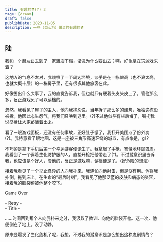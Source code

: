 ```yaml
---
title: 有趣的梦(?) 3
tags: [dream]
draft: false
publishDate: 2023-11-05
description: 一些（自认为）做过的有趣的梦
---
```


## 陆

我和一个朋友出去到了一家酒店下榻，话说为什么要出去？啊，好像是在玩游戏来着？

这地方的气息不太对，我观察了一下周边环境，似乎是在一栋很高（也不算太高，也就大概十层）的一栋房子里，还有很多其他旅客在此。

好像要出什么大事了，我的直觉告诉我，但也就只有硬着头皮头皮上了。管他那么多，反正游戏死了可以读档的。

忽然，我看见了屋子的主人，他向我抱怨说，当年拆了那么多的建筑，唯独这栋没被拆，他因此心生怨气，将我们召唤到这里。(?)不过他似乎有些后悔了，嘱托我说尽量让大家都活着出来。

看了一眼游戏面板，还没有任何事故，正好肚子饿了，我打开美团点了份外卖(?)。我特意看了眼地图，这是一座被三角形高速环绕的城市，有点像是，gl？

不巧的是拿下手机后第一个幸运游客便诞生了。我拿起了手枪，警惕地环顾四周。我看到了一个穿着生化防护服的人，直接开枪把他带走了(?)。不过潜意识里告诉我，他应该是个好人，管他的，反正是游戏嘛，读档便是了。（好危险的想法）

接着我看见了一个举止怪异的人向我扑来。我连忙向他射击，但是没有用。他将我扑倒，拖到床上。在生命的“最后时刻”，我看见了他那泛蓝的皮肤和病态的笑容，接着我的脑袋便被他整个咬下。

<div class="font-mono text-center my-16">
    <span class="bg-black text-red-600 p-1">Game Over</span><br>
    <span></span><br>
    <span>- Retry -</span><br>
    <span>- Title -</span><br>
</div>

……时间回到那个人向我扑来之时，我汲取了教训，向他的脑袋开枪。这一次，他便倒在了地上，没了动静。

原来是爆发了生化危机了呢，我想。不过我的潜意识是怎么想出这种鬼剧情的？
